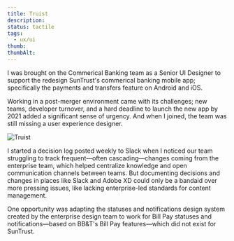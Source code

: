 ```yaml
---
title: Truist
description:
status: tactile
tags:
  - ux/ui
thumb:
thumbAlt:
---
```

I was brought on the Commerical Banking team as a Senior UI Designer to support the redesign SunTrust's commerical banking mobile app; specifically the payments and transfers feature on Android and iOS.

Working in a post-merger environment came with its challenges; new teams, developer turnover, and a hard deadline to launch the new app by 2021 added a significant sense of urgency. And when I joined, the team was still missing a user experience designer.

![Truist](./img/template_optimized.gif)

I started a decision log posted weekly to Slack when I noticed our team struggling to track frequent—often cascading—changes coming from the enterprise team, which helped centralize knowledge and open communication channels between teams. But documenting decisions and changes in places like Slack and Adobe XD could only be a bandaid over more pressing issues, like lacking enterprise-led standards for content management.

One opportunity was adapting the statuses and notifications design system created by the enterprise design team to work for Bill Pay statuses and notifications—based on BB&T's Bill Pay features—which did not exist for SunTrust.

